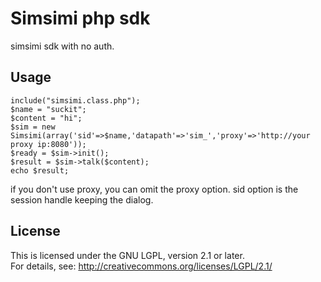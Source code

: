 Simsimi php sdk
============
simsimi sdk with no auth.

Usage
----------
```
include("simsimi.class.php");
$name = "suckit";
$content = "hi";
$sim = new Simsimi(array('sid'=>$name,'datapath'=>'sim_','proxy'=>'http://your proxy ip:8080'));
$ready = $sim->init();
$result = $sim->talk($content);
echo $result;

```
if you don't use proxy, you can omit the proxy option. sid option is the session handle keeping the dialog.  

License
-------
This is licensed under the GNU LGPL, version 2.1 or later.   
For details, see: http://creativecommons.org/licenses/LGPL/2.1/